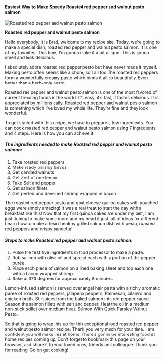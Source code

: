             

#### Easiest Way to Make Speedy Roasted red pepper and walnut pesto salmon

![Roasted red pepper and walnut pesto salmon](https://img-global.cpcdn.com/recipes/ed09378659c5e4c2/751x532cq70/roasted-red-pepper-and-walnut-pesto-salmon-recipe-main-photo.jpg)

**Roasted red pepper and walnut pesto salmon**

Hello everybody, it is Brad, welcome to my recipe site. Today, we’re going to make a special dish, roasted red pepper and walnut pesto salmon. It is one of my favorites. This time, I’m gonna make it a bit unique. This is gonna smell and look delicious.

I absolutely adore roasted red pepper pesto but have never made it myself. Making pesto often seems like a chore, so I all too The roasted red peppers form a wonderfully creamy paste which binds it all so beautifully. Even better than a herb-only pesto.

Roasted red pepper and walnut pesto salmon is one of the most favored of current trending foods in the world. It’s easy, it’s fast, it tastes delicious. It is appreciated by millions daily. Roasted red pepper and walnut pesto salmon is something which I’ve loved my whole life. They’re fine and they look wonderful.

To get started with this recipe, we have to prepare a few ingredients. You can cook roasted red pepper and walnut pesto salmon using 7 ingredients and 4 steps. Here is how you can achieve it.

##### The ingredients needed to make Roasted red pepper and walnut pesto salmon:

1.  Take roasted red peppers
2.  Make ready parsley leaves
3.  Get candied walnuts
4.  Get Zest of one lemon
5.  Take Salt and pepper
6.  Get salmon fillets
7.  Get peeled and deveined shrimp wrapped in bacon

The roasted red pepper pesto and goat cheese quinoa cakes with poached eggs were simply amazing! It was a real treat to start the day with a breakfast like this! Now that my first quinoa cakes are under my belt, I am just itching to make some more and my head it just full of ideas for different. Learn how to make a heart healthy grilled salmon dish with pesto, roasted red peppers and crispy pancetta!

##### Steps to make Roasted red pepper and walnut pesto salmon:

1.  Pulse the first five ingredients in food processor to make a paste.
2.  Rub salmon with olive oil and spread each with a portion of the pepper purée.
3.  Place each piece of salmon on a lined baking sheet and top each one with a bacon wrapped shrimp.
4.  Bake at 375 degrees for approximately 9 minutes.

Lemon-infused salmon is served over angel hair pasta with a richly aromatic puree of roasted red peppers, jalapeno peppers, Parmesan, cilantro and chicken broth. Stir juices from the baked salmon into red pepper sauce. Season the salmon fillets with salt and pepper. Heat the oil in a medium non-stick skillet over medium heat. Salmon With Quick Parsley Walnut Pesto.

So that is going to wrap this up for this exceptional food roasted red pepper and walnut pesto salmon recipe. Thank you very much for your time. I am confident you will make this at home. There’s gonna be interesting food at home recipes coming up. Don’t forget to bookmark this page on your browser, and share it to your loved ones, friends and colleague. Thank you for reading. Go on get cooking!

* * *